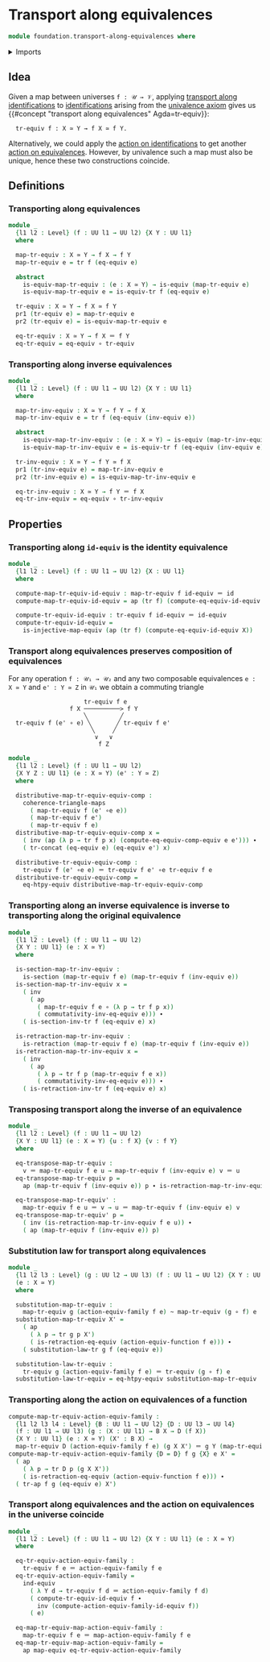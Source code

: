 # Transport along equivalences

```agda
module foundation.transport-along-equivalences where
```

<details><summary>Imports</summary>

```agda
open import foundation.action-on-equivalences-functions
open import foundation.action-on-equivalences-type-families
open import foundation.action-on-identifications-functions
open import foundation.dependent-pair-types
open import foundation.equivalence-extensionality
open import foundation.equivalence-induction
open import foundation.equivalences
open import foundation.function-extensionality
open import foundation.transport-along-identifications
open import foundation.univalence
open import foundation.universe-levels

open import foundation-core.commuting-triangles-of-maps
open import foundation-core.function-types
open import foundation-core.homotopies
open import foundation-core.identity-types
open import foundation-core.injective-maps
open import foundation-core.retractions
open import foundation-core.sections
```

</details>

## Idea

Given a map between universes `f : 𝒰 → 𝒱`, applying
[transport along identifications](foundation-core.transport-along-identifications.md)
to [identifications](foundation-core.identity-types.md) arising from the
[univalence axiom](foundation.univalence.md) gives us
{{#concept "transport along equivalences" Agda=tr-equiv}}:

```text
  tr-equiv f : X ≃ Y → f X ≃ f Y.
```

Alternatively, we could apply the
[action on identifications](foundation.action-on-identifications-functions.md)
to get another
[action on equivalences](foundation.action-on-equivalences-functions.md).
However, by univalence such a map must also be unique, hence these two
constructions coincide.

## Definitions

### Transporting along equivalences

```agda
module _
  {l1 l2 : Level} (f : UU l1 → UU l2) {X Y : UU l1}
  where

  map-tr-equiv : X ≃ Y → f X → f Y
  map-tr-equiv e = tr f (eq-equiv e)

  abstract
    is-equiv-map-tr-equiv : (e : X ≃ Y) → is-equiv (map-tr-equiv e)
    is-equiv-map-tr-equiv e = is-equiv-tr f (eq-equiv e)

  tr-equiv : X ≃ Y → f X ≃ f Y
  pr1 (tr-equiv e) = map-tr-equiv e
  pr2 (tr-equiv e) = is-equiv-map-tr-equiv e

  eq-tr-equiv : X ≃ Y → f X ＝ f Y
  eq-tr-equiv = eq-equiv ∘ tr-equiv
```

### Transporting along inverse equivalences

```agda
module _
  {l1 l2 : Level} (f : UU l1 → UU l2) {X Y : UU l1}
  where

  map-tr-inv-equiv : X ≃ Y → f Y → f X
  map-tr-inv-equiv e = tr f (eq-equiv (inv-equiv e))

  abstract
    is-equiv-map-tr-inv-equiv : (e : X ≃ Y) → is-equiv (map-tr-inv-equiv e)
    is-equiv-map-tr-inv-equiv e = is-equiv-tr f (eq-equiv (inv-equiv e))

  tr-inv-equiv : X ≃ Y → f Y ≃ f X
  pr1 (tr-inv-equiv e) = map-tr-inv-equiv e
  pr2 (tr-inv-equiv e) = is-equiv-map-tr-inv-equiv e

  eq-tr-inv-equiv : X ≃ Y → f Y ＝ f X
  eq-tr-inv-equiv = eq-equiv ∘ tr-inv-equiv
```

## Properties

### Transporting along `id-equiv` is the identity equivalence

```agda
module _
  {l1 l2 : Level} (f : UU l1 → UU l2) {X : UU l1}
  where

  compute-map-tr-equiv-id-equiv : map-tr-equiv f id-equiv ＝ id
  compute-map-tr-equiv-id-equiv = ap (tr f) (compute-eq-equiv-id-equiv X)

  compute-tr-equiv-id-equiv : tr-equiv f id-equiv ＝ id-equiv
  compute-tr-equiv-id-equiv =
    is-injective-map-equiv (ap (tr f) (compute-eq-equiv-id-equiv X))
```

### Transport along equivalences preserves composition of equivalences

For any operation `f : 𝒰₁ → 𝒰₂` and any two composable equivalences `e : X ≃ Y`
and `e' : Y ≃ Z` in `𝒰₁` we obtain a commuting triangle

```text
                     tr-equiv f e
                 f X ──────────> f Y
                     ╲         ╱
  tr-equiv f (e' ∘ e) ╲       ╱ tr-equiv f e'
                       ╲     ╱
                        ∨   ∨
                         f Z
```

```agda
module _
  {l1 l2 : Level} (f : UU l1 → UU l2)
  {X Y Z : UU l1} (e : X ≃ Y) (e' : Y ≃ Z)
  where

  distributive-map-tr-equiv-equiv-comp :
    coherence-triangle-maps
      ( map-tr-equiv f (e' ∘e e))
      ( map-tr-equiv f e')
      ( map-tr-equiv f e)
  distributive-map-tr-equiv-equiv-comp x =
    ( inv (ap (λ p → tr f p x) (compute-eq-equiv-comp-equiv e e'))) ∙
    ( tr-concat (eq-equiv e) (eq-equiv e') x)

  distributive-tr-equiv-equiv-comp :
    tr-equiv f (e' ∘e e) ＝ tr-equiv f e' ∘e tr-equiv f e
  distributive-tr-equiv-equiv-comp =
    eq-htpy-equiv distributive-map-tr-equiv-equiv-comp
```

### Transporting along an inverse equivalence is inverse to transporting along the original equivalence

```agda
module _
  {l1 l2 : Level} (f : UU l1 → UU l2)
  {X Y : UU l1} (e : X ≃ Y)
  where

  is-section-map-tr-inv-equiv :
    is-section (map-tr-equiv f e) (map-tr-equiv f (inv-equiv e))
  is-section-map-tr-inv-equiv x =
    ( inv
      ( ap
        ( map-tr-equiv f e ∘ (λ p → tr f p x))
        ( commutativity-inv-eq-equiv e))) ∙
    ( is-section-inv-tr f (eq-equiv e) x)

  is-retraction-map-tr-inv-equiv :
    is-retraction (map-tr-equiv f e) (map-tr-equiv f (inv-equiv e))
  is-retraction-map-tr-inv-equiv x =
    ( inv
      ( ap
        ( λ p → tr f p (map-tr-equiv f e x))
        ( commutativity-inv-eq-equiv e))) ∙
    ( is-retraction-inv-tr f (eq-equiv e) x)
```

### Transposing transport along the inverse of an equivalence

```agda
module _
  {l1 l2 : Level} (f : UU l1 → UU l2)
  {X Y : UU l1} (e : X ≃ Y) {u : f X} {v : f Y}
  where

  eq-transpose-map-tr-equiv :
    v ＝ map-tr-equiv f e u → map-tr-equiv f (inv-equiv e) v ＝ u
  eq-transpose-map-tr-equiv p =
    ap (map-tr-equiv f (inv-equiv e)) p ∙ is-retraction-map-tr-inv-equiv f e u

  eq-transpose-map-tr-equiv' :
    map-tr-equiv f e u ＝ v → u ＝ map-tr-equiv f (inv-equiv e) v
  eq-transpose-map-tr-equiv' p =
    ( inv (is-retraction-map-tr-inv-equiv f e u)) ∙
    ( ap (map-tr-equiv f (inv-equiv e)) p)
```

### Substitution law for transport along equivalences

```agda
module _
  {l1 l2 l3 : Level} (g : UU l2 → UU l3) (f : UU l1 → UU l2) {X Y : UU l1}
  (e : X ≃ Y)
  where

  substitution-map-tr-equiv :
    map-tr-equiv g (action-equiv-family f e) ~ map-tr-equiv (g ∘ f) e
  substitution-map-tr-equiv X' =
    ( ap
      ( λ p → tr g p X')
      ( is-retraction-eq-equiv (action-equiv-function f e))) ∙
    ( substitution-law-tr g f (eq-equiv e))

  substitution-law-tr-equiv :
    tr-equiv g (action-equiv-family f e) ＝ tr-equiv (g ∘ f) e
  substitution-law-tr-equiv = eq-htpy-equiv substitution-map-tr-equiv
```

### Transporting along the action on equivalences of a function

```agda
compute-map-tr-equiv-action-equiv-family :
  {l1 l2 l3 l4 : Level} {B : UU l1 → UU l2} {D : UU l3 → UU l4}
  (f : UU l1 → UU l3) (g : (X : UU l1) → B X → D (f X))
  {X Y : UU l1} (e : X ≃ Y) (X' : B X) →
  map-tr-equiv D (action-equiv-family f e) (g X X') ＝ g Y (map-tr-equiv B e X')
compute-map-tr-equiv-action-equiv-family {D = D} f g {X} e X' =
  ( ap
    ( λ p → tr D p (g X X'))
    ( is-retraction-eq-equiv (action-equiv-function f e))) ∙
  ( tr-ap f g (eq-equiv e) X')
```

### Transport along equivalences and the action on equivalences in the universe coincide

```agda
module _
  {l1 l2 : Level} (f : UU l1 → UU l2) {X Y : UU l1} (e : X ≃ Y)
  where

  eq-tr-equiv-action-equiv-family :
    tr-equiv f e ＝ action-equiv-family f e
  eq-tr-equiv-action-equiv-family =
    ind-equiv
      ( λ Y d → tr-equiv f d ＝ action-equiv-family f d)
      ( compute-tr-equiv-id-equiv f ∙
        inv (compute-action-equiv-family-id-equiv f))
      ( e)

  eq-map-tr-equiv-map-action-equiv-family :
    map-tr-equiv f e ＝ map-action-equiv-family f e
  eq-map-tr-equiv-map-action-equiv-family =
    ap map-equiv eq-tr-equiv-action-equiv-family
```
